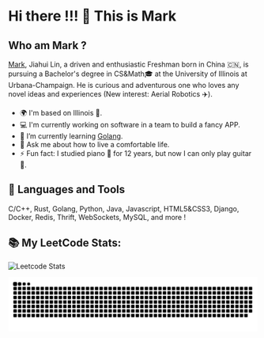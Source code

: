# Hi there !!! 👋 This is Mark

## Who am Mark ?

[Mark](https://bigwaven9.github.io/), Jiahui Lin, a driven and enthusiastic Freshman born in China 🇨🇳, is pursuing a Bachelor's degree in CS&Math🎓 at the University of Illinois at Urbana-Champaign. He is curious and adventurous one who loves any novel ideas and experiences (New interest: Aerial Robotics ✈️).

- 🌍 I'm based on Illinois 🌽.
- 💻 I'm currently working on software in a team to build a fancy APP.
- 🌱 I’m currently learning [Golang](https://go.dev/).
- 💬 Ask me about how to live a comfortable life.
- ⚡ Fun fact: I studied piano 🎹 for 12 years, but now I can only play guitar 🎸.


## 🚀 Languages and Tools

C/C++, Rust, Golang, Python, Java, Javascript, HTML5&CSS3, Django, Docker, Redis, Thrift, WebSockets, MySQL, and more !

## 📚 My LeetCode Stats:

![Leetcode Stats](https://leetcard.jacoblin.cool/Bigwaven_?ext=contest&border=0&radius=30)

![alt text](/images/github-contribution-grid-snake.svg "Snake")
